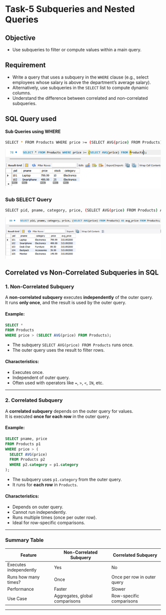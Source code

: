 # Task-5 Subqueries and Nested Queries

## Objective

- Use subqueries to filter or compute values within a main query.

## Requirement

- Write a query that uses a subquery in the `WHERE` clause (e.g., select employees whose salary is above the department’s average salary).
- Alternatively, use subqueries in the `SELECT` list to compute dynamic columns.
- Understand the difference between correlated and non-correlated subqueries.

## SQL Query used

#### Sub Queries using WHERE

```sh
SELECT * FROM Products WHERE price >= (SELECT AVG(price) FROM Products);
```

![SubQuery](images/sub-query.png)

### Sub SELECT Query

```sh
SELECT pid, pname, category, price, (SELECT AVG(price) FROM Products) AS avg_price FROM Products;
```

![SubSELECT](images/sub-select.png)


## Correlated vs Non-Correlated Subqueries in SQL

### 1. Non-Correlated Subquery

A **non-correlated subquery** executes **independently** of the outer query.  
It runs **only once**, and the result is used by the outer query.

#### Example:
```sql
SELECT * 
FROM Products 
WHERE price > (SELECT AVG(price) FROM Products);
```

- The subquery `SELECT AVG(price) FROM Products` runs once.
- The outer query uses the result to filter rows.

#### Characteristics:
- Executes once.
- Independent of outer query.
- Often used with operators like `=`, `>`, `<`, `IN`, etc.

---

### 2. Correlated Subquery

A **correlated subquery** depends on the outer query for values.  
It is executed **once for each row** in the outer query.

#### Example:
```sql
SELECT pname, price 
FROM Products p1
WHERE price > (
  SELECT AVG(price) 
  FROM Products p2 
  WHERE p2.category = p1.category
);
```

- The subquery uses `p1.category` from the outer query.
- It runs for **each row** in `Products`.

#### Characteristics:
- Depends on outer query.
- Cannot run independently.
- Runs multiple times (once per outer row).
- Ideal for row-specific comparisons.

---

### Summary Table

| Feature                 | Non-Correlated Subquery          | Correlated Subquery                        |
|------------------------|----------------------------------|--------------------------------------------|
| Executes independently |   Yes                            |   No                                       |
| Runs how many times?   |   Once                           |   Once per row in outer query             |
| Performance            |   Faster                        |   Slower                                   |
| Use Case               | Aggregates, global comparisons   | Row-specific comparisons                   |

---